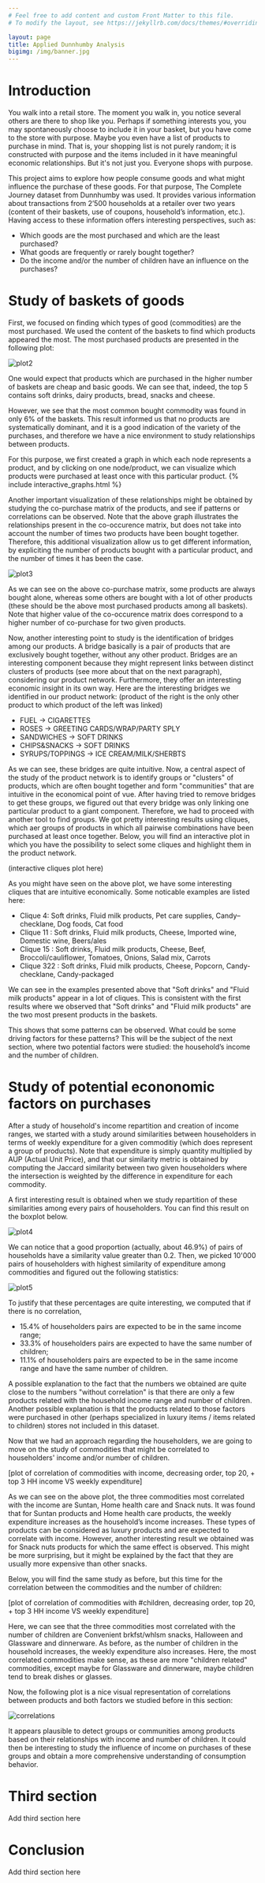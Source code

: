 ```yaml
---
# Feel free to add content and custom Front Matter to this file.
# To modify the layout, see https://jekyllrb.com/docs/themes/#overriding-theme-defaults

layout: page
title: Applied Dunnhumby Analysis
bigimg: /img/banner.jpg
---
```


# Introduction

You walk into a retail store. The moment you walk in, you notice several others are there to shop like you. Perhaps if something interests you, you may spontaneously choose to include it in your basket, but you have come to the store with purpose. Maybe you even have a list of products to purchase in mind. That is, your shopping list is not purely random; it is constructed with purpose and the items included in it have meaningful economic relationships. But it's not just you. Everyone shops with purpose.

This project aims to explore how people consume goods and what might influence the purchase of these goods. For that purpose, The Complete Journey dataset from Dunnhumby was used. It provides various information about transactions from 2’500 households at a retailer over two years (content of their baskets, use of coupons, household’s information, etc.).
Having access to these information offers interesting perspectives, such as:
*	Which goods are the most purchased and which are the least purchased?
*	What goods are frequently or rarely bought together?
*	Do the income and/or the number of children have an influence on the purchases?


# Study of baskets of goods

First, we focused on finding which types of good (commodities) are the most purchased. We used the content of the baskets to find which products appeared the most. The most purchased products are presented in the following plot:

![plot2](img/plot2.png)

One would expect that products which are purchased in the higher number of baskets are cheap and basic goods. We can see that, indeed, the top 5 contains soft drinks, dairy products, bread, snacks and cheese.

However, we see that the most common bought commodity was found in only 6% of the baskets.
This result informed us that no products are systematically dominant, and it is a good indication of the variety of the purchases, and therefore we have a nice environment to study relationships between products. 

For this purpose, we first created a graph in which each node represents a product, and by clicking on one node/product, we can visualize which products were purchased at least once with this particular product. 
{% include interactive_graphs.html  %}

Another important visualization of these relationships might be obtained by studying the co-purchase matrix of the products, and see if patterns or correlations can be observed. Note that the above graph illustrates the relationships present in the co-occurence matrix, but does not take into account the number of times two products have been bought together. Therefore, this additional visualization allow us to get different information, by expliciting the number of products bought with a particular product, and the number of times it has been the case.

![plot3](img/plot3.png)

As we can see on the above co-purchase matrix, some products are always bought alone, whereas some others are bought with a lot of other products (these should be the above most purchased products among all baskets). Note that higher value of the co-occurence matrix does correspond to a higher number of co-purchase for two given products. 

Now, another interesting point to study is the identification of bridges among our products. A bridge basically is a pair of products that are exclusively bought together, without any other product. Bridges are an interesting component because they might represent links between distinct clusters of products (see more about that on the next paragraph), considering our product network. Furthermore, they offer an interesting economic insight in its own way. Here are the interesting bridges we identified in our product network: (product of the right is the only other product to which product of the left was linked)
*	FUEL -> CIGARETTES
*	ROSES -> GREETING CARDS/WRAP/PARTY SPLY
*	SANDWICHES -> SOFT DRINKS
*	CHIPS&SNACKS -> SOFT DRINKS
*	SYRUPS/TOPPINGS -> ICE CREAM/MILK/SHERBTS

As we can see, these bridges are quite intuitive. Now, a central aspect of the study of the product network is to identify groups or "clusters" of products, which are often bought together and form "communities" that are intuitive in the economical point of vue. After having tried to remove bridges to get these groups, we figured out that every bridge was only linking one particular product to a giant component. Therefore, we had to proceed with another tool to find groups. We got pretty interesting results using cliques, which aer groups of products in which all pairwise combinations have been purchased at least once together. Below, you will find an interactive plot in which you have the possibility to select some cliques and highlight them in the product network.

(interactive cliques plot here)

As you might have seen on the above plot, we have some interesting cliques that are intuitive economically. Some noticable examples are listed here:
*	Clique 4: Soft drinks, Fluid milk products, Pet care supplies, Candy–checklane, Dog foods, Cat food 
*	Clique 11 : Soft drinks, Fluid milk products, Cheese, Imported wine, Domestic wine, Beers/ales
*	Clique 15 : Soft drinks, Fluid milk products, Cheese, Beef, Broccoli/cauliflower, Tomatoes, Onions, Salad mix, Carrots 
*	Clique 322 : Soft drinks, Fluid milk products, Cheese, Popcorn, Candy-checklane, Candy-packaged

We can see in the examples presented above that "Soft drinks" and "Fluid milk products" appear in a lot of cliques. This is consistent with the first results where we observed that "Soft drinks" and "Fluid milk products" are the two most present products in the baskets.

This shows that some patterns can be observed. What could be some driving factors for these patterns? This will be the subject of the next section, where two potential factors were studied: the household’s income and the number of children.

# Study of potential econonomic factors on purchases

After a study of household's income repartition and creation of income ranges, we started with a study around similarities between householders in terms of weekly expenditure for a given commoditiy (which does represent a group of products). Note that expenditure is simply quantity multiplied by AUP (Actual Unit Price), and that our similarity metric is obtained by computing the Jaccard similarity between two given householders where the intersection is weighted by the difference in expenditure for each commodity.

A first interesting result is obtained when we study repartition of these similarities among every pairs of householders. You can find this result on the boxplot below.

![plot4](img/plot4.png)

We can notice that a good proportion (actually, about 46.9%) of pairs of households have a similarity value greater than 0.2. Then, we picked 10'000 pairs of householders with highest similarity of expenditure among commodities and figured out the following statistics:

![plot5](img/plot5.png)

To justify that these percentages are quite interesting, we computed that if there is no correlation, 
*	15.4% of householders pairs are expected to be in the same income range;
*	33.3% of householders pairs are expected to have the same number of children;
*	11.1% of householders pairs are expected to be in the same income range and have the same number of children.

A possible explanation to the fact that the numbers we obtained are quite close to the numbers "without correlation" is that there are only a few products related with the household income range and number of children. Another possible explanation is that the products related to those factors were purchased in other (perhaps specialized in luxury items / items related to children) stores not included in this dataset.

Now that we had an approach regarding the householders, we are going to move on the study of commodities that might be correlated to householders' income and/or number of children.

[plot of correlation of commodities with income, decreasing order, top 20, + top 3 HH income VS weekly expenditure]

As we can see on the above plot, the three commodities most correlated with the income are Suntan, Home health care and Snack nuts. It was found that for Suntan products and Home health care products, the weekly expenditure increases as the household’s income increases. These types of products can be considered as luxury products and are expected to correlate with income. However, another interesting result we obtained was for Snack nuts products for which the same effect is observed. This might be more surprising, but it might be explained by the fact that they are usually more expensive than other snacks.

Below, you will find the same study as before, but this time for the correlation between the commodities and the number of children:

[plot of correlation of commodities with #children, decreasing order, top 20, + top 3 HH income VS weekly expenditure]

Here, we can see that the three commodities most correlated with the number of children are Convenient brkfst/whlsm snacks, Halloween and Glassware and dinnerware. As before, as the number of children in the household increases, the weekly expenditure also increases. Here, the most correlated commodities make sense, as these are more "children related" commodities, except maybe for Glassware and dinnerware, maybe children tend to break dishes or glasses.

Now, the following plot is a nice visual representation of correlations between products and both factors we studied before in this section:

![correlations](img/correlations.png)

It appears plausible to detect groups or communities among products based on their relationships with income and number of children. It could then be interesting to study the influence of income on purchases of these groups and obtain a more comprehensive understanding of consumption behavior.

# Third section

Add third section here

# Conclusion

Add third section here
